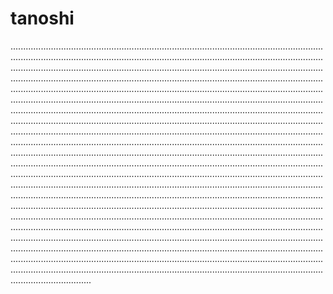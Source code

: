 # tanoshi

........................................................................................................................................................................................................................................................................................................................................................................................................................................................................................................................................................................................................................................................................................................................................................................................................................................................................................................................................................................................................................................................................................................................................................................................................................................................................................................................................................................................................................................................................................................................................................................................................................................................................................................................................................................................................................................................................................................................................................................................................................................................................................................................................................................................................................................................................................................................................................................................................................................................................................................................................................................................................................................................................................................................................................................................................................................................................